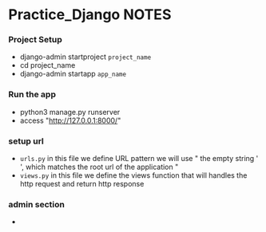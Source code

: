 # Practice_Django NOTES


### Project Setup

- django-admin startproject `project_name`
- cd project_name
- django-admin startapp `app_name`

### Run the app 
- python3 manage.py runserver
- access "http://127.0.0.1:8000/"

### setup url
-  `urls.py` in this file we define URL pattern we will use " the empty string ' ', which matches the root url of the application "
- `views.py` in this file we define the views function that will handles the http request and return http response 

### admin section 

- 